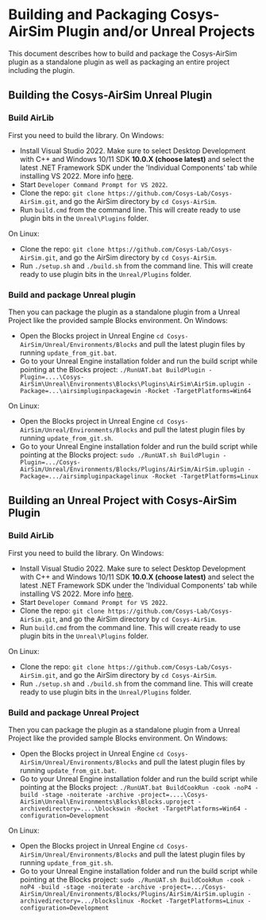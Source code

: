 # Building and Packaging Cosys-AirSim Plugin and/or Unreal Projects

This document describes how to build and package the Cosys-AirSim plugin as a standalone plugin as well as
packaging an entire project including the plugin. 

## Building the Cosys-AirSim Unreal Plugin

### Build AirLib
First you need to build the library. 
On Windows:

* Install Visual Studio 2022. Make sure to select Desktop Development with C++ and Windows 10/11 SDK **10.0.X (choose latest)** and select the latest .NET Framework SDK under the 'Individual Components' tab while installing VS 2022. More info [here](https://dev.epicgames.com/documentation/en-us/unreal-engine/setting-up-visual-studio-development-environment-for-cplusplus-projects-in-unreal-engine?application_version=5.2).
* Start `Developer Command Prompt for VS 2022`. 
* Clone the repo: `git clone https://github.com/Cosys-Lab/Cosys-AirSim.git`, and go the AirSim directory by `cd Cosys-AirSim`. 
* Run `build.cmd` from the command line. This will create ready to use plugin bits in the `Unreal\Plugins` folder.

On Linux:

* Clone the repo: `git clone https://github.com/Cosys-Lab/Cosys-AirSim.git`, and go the AirSim directory by `cd Cosys-AirSim`. 
* Run `./setup.sh` and `./build.sh` from the command line. This will create ready to use plugin bits in the `Unreal/Plugins` folder.

### Build and package Unreal plugin
Then you can package the plugin as a standalone plugin from a Unreal Project like the provided sample Blocks environment.
On Windows:

* Open the Blocks project in Unreal Engine `cd Cosys-AirSim/Unreal/Environments/Blocks` and pull the latest plugin files by running `update_from_git.bat`.
* Go to your Unreal Engine installation folder and run the build script while pointing at the Blocks project: `./RunUAT.bat BuildPlugin -Plugin=....\Cosys-AirSim\Unreal\Environments\Blocks\Plugins\AirSim\AirSim.uplugin -Package=...\airsimpluginpackagewin -Rocket -TargetPlatforms=Win64`

On Linux:

* Open the Blocks project in Unreal Engine `cd Cosys-AirSim/Unreal/Environments/Blocks` and pull the latest plugin files by running `update_from_git.sh`.
* Go to your Unreal Engine installation folder and run the build script while pointing at the Blocks project: `sudo ./RunUAT.sh BuildPlugin -Plugin=.../Cosys-AirSim/Unreal/Environments/Blocks/Plugins/AirSim/AirSim.uplugin -Package=.../airsimpluginpackagelinux -Rocket -TargetPlatforms=Linux`

## Building an Unreal Project with Cosys-AirSim Plugin

### Build AirLib
First you need to build the library. 
On Windows:

* Install Visual Studio 2022. Make sure to select Desktop Development with C++ and Windows 10/11 SDK **10.0.X (choose latest)** and select the latest .NET Framework SDK under the 'Individual Components' tab while installing VS 2022. More info [here](https://dev.epicgames.com/documentation/en-us/unreal-engine/setting-up-visual-studio-development-environment-for-cplusplus-projects-in-unreal-engine?application_version=5.2).
* Start `Developer Command Prompt for VS 2022`. 
* Clone the repo: `git clone https://github.com/Cosys-Lab/Cosys-AirSim.git`, and go the AirSim directory by `cd Cosys-AirSim`. 
* Run `build.cmd` from the command line. This will create ready to use plugin bits in the `Unreal\Plugins` folder.

On Linux:

* Clone the repo: `git clone https://github.com/Cosys-Lab/Cosys-AirSim.git`, and go the AirSim directory by `cd Cosys-AirSim`. 
* Run `./setup.sh` and `./build.sh` from the command line. This will create ready to use plugin bits in the `Unreal/Plugins` folder.

### Build and package Unreal Project
Then you can package the plugin as a standalone plugin from a Unreal Project like the provided sample Blocks environment.
On Windows:

* Open the Blocks project in Unreal Engine `cd Cosys-AirSim/Unreal/Environments/Blocks` and pull the latest plugin files by running `update_from_git.bat`.
* Go to your Unreal Engine installation folder and run the build script while pointing at the Blocks project: `./RunUAT.bat BuildCookRun -cook -noP4 -build -stage -noiterate -archive -project=....\Cosys-AirSim\Unreal\Environments\Blocks\Blocks.uproject -archivedirectory=....\blockswin -Rocket -TargetPlatforms=Win64 -configuration=Development`

On Linux:

* Open the Blocks project in Unreal Engine `cd Cosys-AirSim/Unreal/Environments/Blocks` and pull the latest plugin files by running `update_from_git.sh`.
* Go to your Unreal Engine installation folder and run the build script while pointing at the Blocks project: `sudo ./RunUAT.sh BuildCookRun -cook -noP4 -build -stage -noiterate -archive -project=.../Cosys-AirSim/Unreal/Environments/Blocks/Plugins/AirSim/AirSim.uplugin -archivedirectory=.../blockslinux -Rocket -TargetPlatforms=Linux -configuration=Development`




